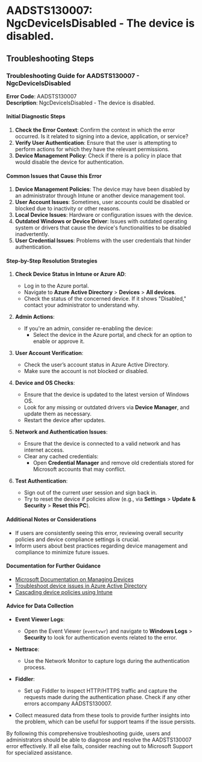 # AADSTS130007: NgcDeviceIsDisabled - The device is disabled.


## Troubleshooting Steps
### Troubleshooting Guide for AADSTS130007 - NgcDeviceIsDisabled

**Error Code**: AADSTS130007  
**Description**: NgcDeviceIsDisabled - The device is disabled.

#### Initial Diagnostic Steps
1. **Check the Error Context**: Confirm the context in which the error occurred. Is it related to signing into a device, application, or service?
2. **Verify User Authentication**: Ensure that the user is attempting to perform actions for which they have the relevant permissions.
3. **Device Management Policy**: Check if there is a policy in place that would disable the device for authentication.

#### Common Issues that Cause this Error
1. **Device Management Policies**: The device may have been disabled by an administrator through Intune or another device management tool.
2. **User Account Issues**: Sometimes, user accounts could be disabled or blocked due to inactivity or other reasons.
3. **Local Device Issues**: Hardware or configuration issues with the device.
4. **Outdated Windows or Device Driver**: Issues with outdated operating system or drivers that cause the device's functionalities to be disabled inadvertently.
5. **User Credential Issues**: Problems with the user credentials that hinder authentication.

#### Step-by-Step Resolution Strategies
1. **Check Device Status in Intune or Azure AD**:
   - Log in to the Azure portal.
   - Navigate to **Azure Active Directory** > **Devices** > **All devices**.
   - Check the status of the concerned device. If it shows "Disabled," contact your administrator to understand why.

2. **Admin Actions**:
   - If you're an admin, consider re-enabling the device:
     - Select the device in the Azure portal, and check for an option to enable or approve it.

3. **User Account Verification**:
   - Check the user’s account status in Azure Active Directory.
   - Make sure the account is not blocked or disabled.

4. **Device and OS Checks**:
   - Ensure that the device is updated to the latest version of Windows OS.
   - Look for any missing or outdated drivers via **Device Manager**, and update them as necessary.
   - Restart the device after updates.

5. **Network and Authentication Issues**:
   - Ensure that the device is connected to a valid network and has internet access.
   - Clear any cached credentials:
     - Open **Credential Manager** and remove old credentials stored for Microsoft accounts that may conflict.

6. **Test Authentication**:
   - Sign out of the current user session and sign back in.
   - Try to reset the device if policies allow (e.g., via **Settings** > **Update & Security** > **Reset this PC**).

#### Additional Notes or Considerations
- If users are consistently seeing this error, reviewing overall security policies and device compliance settings is crucial.
- Inform users about best practices regarding device management and compliance to minimize future issues.

#### Documentation for Further Guidance
- [Microsoft Documentation on Managing Devices](https://docs.microsoft.com/en-us/mem/intune/enrollment/device-enrollment)
- [Troubleshoot device issues in Azure Active Directory](https://docs.microsoft.com/en-us/azure/active-directory/devices/troubleshoot-device-problems)
- [Cascading device policies using Intune](https://docs.microsoft.com/en-us/mem/intune/protect/encrypt-devices)

#### Advice for Data Collection
- **Event Viewer Logs**:
  - Open the Event Viewer (`eventvwr`) and navigate to **Windows Logs** > **Security** to look for authentication events related to the error.
  
- **Nettrace**:
  - Use the Network Monitor to capture logs during the authentication process.
  
- **Fiddler**:
  - Set up Fiddler to inspect HTTP/HTTPS traffic and capture the requests made during the authentication phase. Check if any other errors accompany AADSTS130007.
  
- Collect measured data from these tools to provide further insights into the problem, which can be useful for support teams if the issue persists.

By following this comprehensive troubleshooting guide, users and administrators should be able to diagnose and resolve the AADSTS130007 error effectively. If all else fails, consider reaching out to Microsoft Support for specialized assistance.